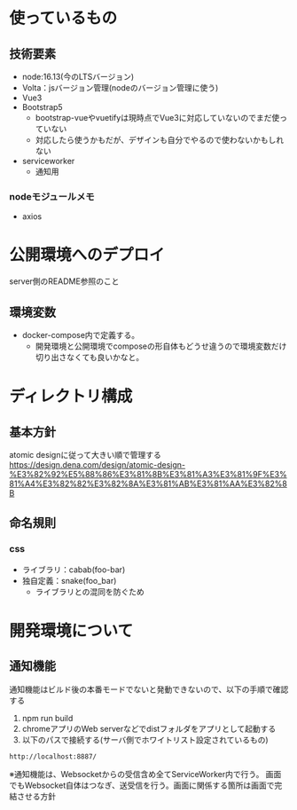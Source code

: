 # 使っているもの
## 技術要素
- node:16.13(今のLTSバージョン)
- Volta：jsバージョン管理(nodeのバージョン管理に使う)
- Vue3
- Bootstrap5
  - bootstrap-vueやvuetifyは現時点でVue3に対応していないのでまだ使っていない
  - 対応したら使うかもだが、デザインも自分でやるので使わないかもしれない
- serviceworker
  - 通知用

### nodeモジュールメモ  
- axios 

# 公開環境へのデプロイ
server側のREADME参照のこと
## 環境変数
- docker-compose内で定義する。
  - 開発環境と公開環境でcomposeの形自体もどうせ違うので環境変数だけ切り出さなくても良いかなと。

# ディレクトリ構成
## 基本方針
atomic designに従って大きい順で管理する  
https://design.dena.com/design/atomic-design-%E3%82%92%E5%88%86%E3%81%8B%E3%81%A3%E3%81%9F%E3%81%A4%E3%82%82%E3%82%8A%E3%81%AB%E3%81%AA%E3%82%8B

## 命名規則
### css
- ライブラリ：cabab(foo-bar)
- 独自定義：snake(foo_bar)
  - ライブラリとの混同を防ぐため

# 開発環境について
## 通知機能
通知機能はビルド後の本番モードでないと発動できないので、以下の手順で確認する
1. npm run build
2. chromeアプリのWeb serverなどでdistフォルダをアプリとして起動する  
3. 以下のパスで接続する(サーバ側でホワイトリスト設定されているもの)
```
http://localhost:8887/
```

※通知機能は、Websocketからの受信含め全てServiceWorker内で行う。
画面でもWebsocket自体はつなぎ、送受信を行う。画面に関係する箇所は画面で完結させる方針
